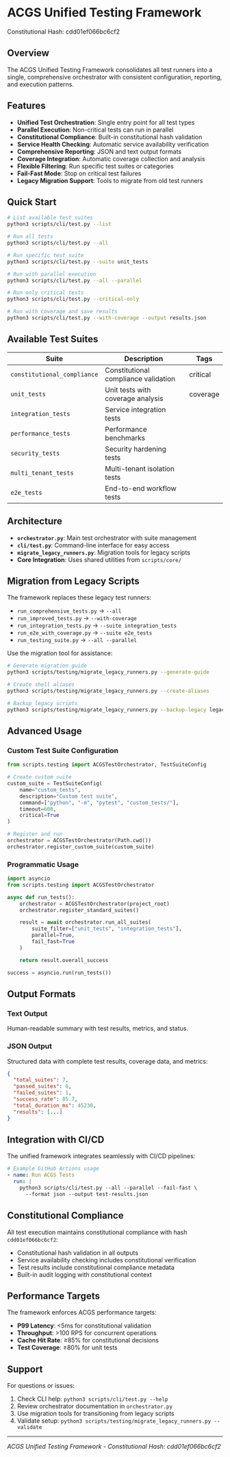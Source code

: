# ACGS Unified Testing Framework

Constitutional Hash: cdd01ef066bc6cf2

## Overview

The ACGS Unified Testing Framework consolidates all test runners into a single, comprehensive orchestrator with consistent configuration, reporting, and execution patterns.

## Features

- **Unified Test Orchestration**: Single entry point for all test types
- **Parallel Execution**: Non-critical tests can run in parallel
- **Constitutional Compliance**: Built-in constitutional hash validation
- **Service Health Checking**: Automatic service availability verification
- **Comprehensive Reporting**: JSON and text output formats
- **Coverage Integration**: Automatic coverage collection and analysis
- **Flexible Filtering**: Run specific test suites or categories
- **Fail-Fast Mode**: Stop on critical test failures
- **Legacy Migration Support**: Tools to migrate from old test runners

## Quick Start

```bash
# List available test suites
python3 scripts/cli/test.py --list

# Run all tests
python3 scripts/cli/test.py --all

# Run specific test suite
python3 scripts/cli/test.py --suite unit_tests

# Run with parallel execution
python3 scripts/cli/test.py --all --parallel

# Run only critical tests
python3 scripts/cli/test.py --critical-only

# Run with coverage and save results
python3 scripts/cli/test.py --with-coverage --output results.json
```

## Available Test Suites

| Suite                       | Description                          | Tags     |
| --------------------------- | ------------------------------------ | -------- |
| `constitutional_compliance` | Constitutional compliance validation | critical |
| `unit_tests`                | Unit tests with coverage analysis    | coverage |
| `integration_tests`         | Service integration tests            |          |
| `performance_tests`         | Performance benchmarks               |          |
| `security_tests`            | Security hardening tests             |          |
| `multi_tenant_tests`        | Multi-tenant isolation tests         |          |
| `e2e_tests`                 | End-to-end workflow tests            |          |

## Architecture

- **`orchestrator.py`**: Main test orchestrator with suite management
- **`cli/test.py`**: Command-line interface for easy access
- **`migrate_legacy_runners.py`**: Migration tools for legacy scripts
- **Core Integration**: Uses shared utilities from `scripts/core/`

## Migration from Legacy Scripts

The framework replaces these legacy test runners:

- `run_comprehensive_tests.py` → `--all`
- `run_improved_tests.py` → `--with-coverage`
- `run_integration_tests.py` → `--suite integration_tests`
- `run_e2e_with_coverage.py` → `--suite e2e_tests`
- `run_testing_suite.py` → `--all --parallel`

Use the migration tool for assistance:

```bash
# Generate migration guide
python3 scripts/testing/migrate_legacy_runners.py --generate-guide

# Create shell aliases
python3 scripts/testing/migrate_legacy_runners.py --create-aliases

# Backup legacy scripts
python3 scripts/testing/migrate_legacy_runners.py --backup-legacy legacy_backup/
```

## Advanced Usage

### Custom Test Suite Configuration

```python
from scripts.testing import ACGSTestOrchestrator, TestSuiteConfig

# Create custom suite
custom_suite = TestSuiteConfig(
    name="custom_tests",
    description="Custom test suite",
    command=["python", "-m", "pytest", "custom_tests/"],
    timeout=600,
    critical=True
)

# Register and run
orchestrator = ACGSTestOrchestrator(Path.cwd())
orchestrator.register_custom_suite(custom_suite)
```

### Programmatic Usage

```python
import asyncio
from scripts.testing import ACGSTestOrchestrator

async def run_tests():
    orchestrator = ACGSTestOrchestrator(project_root)
    orchestrator.register_standard_suites()

    result = await orchestrator.run_all_suites(
        suite_filter=["unit_tests", "integration_tests"],
        parallel=True,
        fail_fast=True
    )

    return result.overall_success

success = asyncio.run(run_tests())
```

## Output Formats

### Text Output

Human-readable summary with test results, metrics, and status.

### JSON Output

Structured data with complete test results, coverage data, and metrics:

```json
{
  "total_suites": 7,
  "passed_suites": 6,
  "failed_suites": 1,
  "success_rate": 85.7,
  "total_duration_ms": 45230,
  "results": [...]
}
```

## Integration with CI/CD

The unified framework integrates seamlessly with CI/CD pipelines:

```yaml
# Example GitHub Actions usage
- name: Run ACGS Tests
  run: |
    python3 scripts/cli/test.py --all --parallel --fail-fast \
      --format json --output test-results.json
```

## Constitutional Compliance

All test execution maintains constitutional compliance with hash `cdd01ef066bc6cf2`:

- Constitutional hash validation in all outputs
- Service availability checking includes constitutional verification
- Test results include constitutional compliance metadata
- Built-in audit logging with constitutional context

## Performance Targets

The framework enforces ACGS performance targets:

- **P99 Latency**: <5ms for constitutional validation
- **Throughput**: >100 RPS for concurrent operations
- **Cache Hit Rate**: ≥85% for constitutional decisions
- **Test Coverage**: ≥80% for unit tests

## Support

For questions or issues:

1. Check CLI help: `python3 scripts/cli/test.py --help`
2. Review orchestrator documentation in `orchestrator.py`
3. Use migration tools for transitioning from legacy scripts
4. Validate setup: `python3 scripts/testing/migrate_legacy_runners.py --validate`

---

_ACGS Unified Testing Framework - Constitutional Hash: cdd01ef066bc6cf2_
